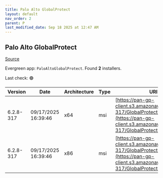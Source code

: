 ```yaml
---
title: Palo Alto GlobalProtect
layout: default
nav_order: 2
parent: P
last_modified_date: Sep 18 2025 at 12:47 AM
---
```


## Palo Alto GlobalProtect

[Source](https://docs.paloaltonetworks.com/globalprotect)

Evergreen app: `PaloAltoGlobalProtect`. Found **2** installers.

Last check: 🟢

| Version   | Date                | Architecture | Type | URI                                                                                                                                          |
| --------- | ------------------- | ------------ | ---- | -------------------------------------------------------------------------------------------------------------------------------------------- |
| 6.2.8-317 | 09/17/2025 16:39:46 | x64          | msi  | [https://pan-gp-client.s3.amazonaws.com/6.2.8-317/GlobalProtect64.msi](https://pan-gp-client.s3.amazonaws.com/6.2.8-317/GlobalProtect64.msi) |
| 6.2.8-317 | 09/17/2025 16:39:46 | x86          | msi  | [https://pan-gp-client.s3.amazonaws.com/6.2.8-317/GlobalProtect.msi](https://pan-gp-client.s3.amazonaws.com/6.2.8-317/GlobalProtect.msi)     |
